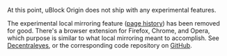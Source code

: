 At this point, uBlock Origin does not ship with any experimental features.

The experimental local mirroring feature ([page history](https://github.com/gorhill/uBlock/wiki/Experimental-features/7148ff9bd4e6077aecf00077f7836028c82b5f35#privacy-exposure-reduction-local-mirroring)) has been removed for good. There's a browser extension for Firefox, Chrome, and Opera, which purpose is similar to what local mirroring meant to accomplish. See [Decentraleyes](https://decentraleyes.org), or the corresponding code repository on [GitHub](https://github.com/Synzvato/decentraleyes).